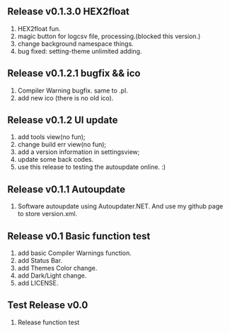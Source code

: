 ﻿
Release v0.1.3.0 HEX2float
----------
1. HEX2float fun.
2. magic button for logcsv file, processing.(blocked this version.)
3. change background namespace things.
4. bug fixed: setting-theme unlimited adding.


Release v0.1.2.1 bugfix && ico
----------
1. Compiler Warning bugfix. same to .pl.
2. add new ico (there is no old ico).


Release v0.1.2 UI update
----------
1. add tools view(no fun);
2. change build err view(no fun);
3. add a version information in settingsview;
4. update some back codes.
5. use this release to testing the autoupdate online. :)


Release v0.1.1 Autoupdate
----------
1. Software autoupdate using Autoupdater.NET. And use my github page to store version.xml.


Release v0.1 Basic function test
----------
1. add basic Compiler Warnings function.
2. add Status Bar.
3. add Themes Color change.
4. add Dark/Light change.
5. add LICENSE.


Test Release v0.0
----------
1. Release function test
